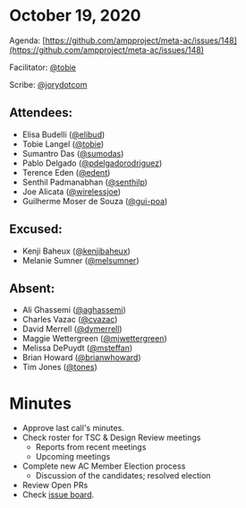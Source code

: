 # **October 19, 2020**

Agenda: [https://github.com/ampproject/meta-ac/issues/148](https://github.com/ampproject/meta-ac/issues/148)

Facilitator: [@tobie][tobie]

Scribe: [@jorydotcom][jorydotcom]

## **Attendees:**

*   Elisa Budelli ([@elibud][elibud])
*   Tobie Langel ([@tobie][tobie])
*   Sumantro Das ([@sumodas][sumodas])
*   Pablo Delgado ([@pdelgadorodriguez][pdelgadorodriguez])
*   Terence Eden ([@edent][edent])
*   Senthil Padmanabhan ([@senthilp][senthilp])
*   Joe Alicata ([@wirelessjoe][wirelessjoe])
*   Guilherme Moser de Souza ([@gui-poa][gui-poa])

## **Excused:**

*   Kenji Baheux ([@kenjibaheux][kenjibaheux])
*   Melanie Sumner ([@melsumner][melsumner])

## **Absent:**

*   Ali Ghassemi ([@aghassemi][aghassemi])
*   Charles Vazac ([@cvazac][cvazac])
*   David Merrell ([@dymerrell][dymerrell])
*   Maggie Wettergreen ([@mjwettergreen][mjwettergreen])
*   Melissa DePuydt ([@msteffan][msteffan])
*   Brian Howard ([@brianwhoward][brianwhoward])
*   Tim Jones ([@tones][tones])

# **Minutes**

*   Approve last call's minutes.
*   Check roster for TSC & Design Review meetings
    *   Reports from recent meetings
    *   Upcoming meetings
*   Complete new AC Member Election process
    *   Discussion of the candidates; resolved election
*   Review Open PRs
*   Check [issue board](https://github.com/ampproject/meta-ac/projects/2).

[tobie]: https://github.com/tobie
[wirelessjoe]: https://github.com/wirelessjoe
[cvazac]: https://github.com/cvazac
[gui-poa]: https://github.com/gui-poa
[levidurfee]: https://github.com/levidurfee
[sumodas]: https://github.com/sumodas
[edent]: https://github.com/edent
[senthilp]: https://github.com/senthilp
[tones]: https://github.com/tones
[kenjibaheux]: https://github.com/kenjibaheux
[elibud]: https://github.com/elibud
[pdelgadorodriguez]: https://github.com/pdelgadorodriguez
[dymerrell]: https://github.com/dymerrell
[mjwettergreen]: https://github.com/mjwettergreen
[melsumner]: https://github.com/melsumner
[msteffan]: https://github.com/msteffan
[TedShuter]: https://github.com/TedShuter
[aghassemi]: https://github.com/aghassemi
[jorydotcom]: https://github.com/jorydotcom
[brianwhoward]: https://github.com/brianwhoward